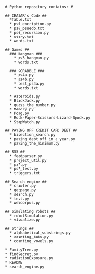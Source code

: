     # Python repository contains: #
    
    ## CEASAR's Code ##
      *fable.txt
      * ps6_encription.py
      * ps6_psuedo.txt
      * ps6_recursion.py
      * story.txt
      * words.txt
      
    ## Games ##
      ### Hangman ###
        * ps3_hangman.py
        * words.txt
      
      ### SCRABBLE ###
        * ps4a.py
        * ps4b.py
        * test_ps4a.py
        * words.txt
      
      * Asteroids.py
      * BlackJack.py
      * guess_the_number.py
      * Memory.py
      * Pong.py
      * Rock-Paper-Scissors-Lizard-Spock.py
      * StopWatch.py
  
    ## PAYING OFF CREDIT CARD DEBT ##
      * bisection_search.py
      * paying_debt_off_in_a_year.py
      * paying_the_minimum.py

    ## RSS ##
      * feedparser.py
      * project_util.py
      * ps7.py
      * ps7_test.py
      * triggers.txt

    ## Search engine ##
      * crawler.py
      * getpage.py
      * search.py
      * test.py
      * webcorpus.py

    ## Simulating robots ##
      * robotSimulation.py
      * visualize.py

    ## Strings ##
      * alphabetical_substrings.py
      * counting_bobs.py
      * counting_vowels.py
  
    * FamilyTree.py
    * findSecret.py
    * radiationExposure.py
    * README
    * search_engine.py
